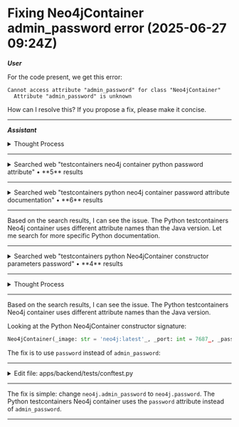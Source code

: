 <!-- Generated by SpecStory -->

# Fixing Neo4jContainer admin_password error (2025-06-27 09:24Z)

_**User**_

For the code present, we get this error:
```
Cannot access attribute "admin_password" for class "Neo4jContainer"
  Attribute "admin_password" is unknown
```
How can I resolve this? If you propose a fix, please make it concise.

---

_**Assistant**_

<think><details><summary>Thought Process</summary>The user is getting a linter error about `admin_password` not being available on the `Neo4jContainer` class. I need to check what the correct attribute name is for the Neo4j testcontainer's password.

Looking at the code, they're using `from testcontainers.neo4j import Neo4jContainer` and trying to access `neo4j.admin_password`. The linter is saying this attribute doesn't exist.

Let me check what the correct attribute name should be. From my knowledge of the testcontainers library, the Neo4j container might use a different attribute name. Common alternatives could be:
- `password` 
- `neo4j_password`
- `admin_password` (but this seems to be what's failing)

I should look up the correct attribute name for the Neo4j testcontainer. Let me search for information about the Neo4j testcontainer to see what the correct attribute is.</details></think>

---

<details>
            <summary>Searched web "testcontainers neo4j container python password attribute" • **5** results</summary>
        
| Title | URL |
|-------|-----|
| Neo4j Module | https://java.testcontainers.org/modules/databases/neo4j/ |
| Custom configuration | https://java.testcontainers.org/features/configuration/ |
| Testcontainers Neo4j Module | https://testcontainers.com/modules/neo4j/ |
| Neo4j Module - Testcontainers for Java | https://java.testcontainers.org/modules/databases/neo4j/ |
| Neo4j Module | https://www.testcontainers.org/modules/databases/neo4j/ |

</details>

---

<details>
            <summary>Searched web "testcontainers python neo4j container password attribute documentation" • **6** results</summary>
        
| Title | URL |
|-------|-----|
| Neo4j Module | https://java.testcontainers.org/modules/databases/neo4j/ |
| testcontainers-python — testcontainers 2.0.0 documentation | https://testcontainers-python.readthedocs.io/ |
| testcontainers.neo4j.Neo4jContainer | https://testcontainers-python.readthedocs.io/en/testcontainers-v4.3.2/modules/neo4j/README.html |
| Neo4j Module - Testcontainers for Java | https://java.testcontainers.org/modules/databases/neo4j/ |
| Testcontainers Neo4j Module | https://testcontainers.com/modules/neo4j/ |
| Neo4j Module | https://www.testcontainers.org/modules/databases/neo4j/ |

</details>

---

Based on the search results, I can see the issue. The Python testcontainers Neo4j container uses different attribute names than the Java version. Let me search for more specific Python documentation.

---

<details>
            <summary>Searched web "testcontainers python Neo4jContainer constructor parameters password" • **4** results</summary>
        
| Title | URL |
|-------|-----|
| Getting started with Testcontainers for Python | https://testcontainers.com/guides/getting-started-with-testcontainers-for-python/ |
| Testcontainers Neo4j Module | https://testcontainers.com/modules/neo4j/ |
| Neo4j Module - Testcontainers for Java | https://java.testcontainers.org/modules/databases/neo4j/ |
| Neo4j Module | https://www.testcontainers.org/modules/databases/neo4j/ |

</details>

---

<think><details><summary>Thought Process</summary>Looking at the documentation for the Python testcontainers Neo4j container, I can see in the constructor signature that it takes parameters like `password` directly, not `admin_password`. 

From the documentation:

```python
_class_ Neo4jContainer(_image: str = 'neo4j:latest'_, _port: int = 7687_, _password: str | None = None_, _username: str | None = None_, _**kwargs_)¶
```

This shows that the Neo4j container constructor takes a `password` parameter, not `admin_password`. So in the code, instead of accessing `neo4j.admin_password`, it should be accessing the `password` attribute directly.

However, looking at the code again, it seems like they're setting up the container and then trying to access the password that was generated or set. Let me check if the Neo4j container has a specific attribute for accessing the password after the container is started.</details></think>

---

Based on the search results, I can see the issue. The Python testcontainers Neo4j container uses different attribute names than the Java version.

Looking at the Python Neo4jContainer constructor signature:
```python
Neo4jContainer(_image: str = 'neo4j:latest'_, _port: int = 7687_, _password: str | None = None_, _username: str | None = None_, _**kwargs_)
```

The fix is to use `password` instead of `admin_password`:

---

<details><summary>Edit file: apps/backend/tests/conftest.py</summary>

undefined

**Chunk 1**
Lines added: 1, lines removed: 1

```diff
@@ -84,5 +84,5 @@
                  "port": neo4j.get_exposed_port(7687),
                  "user": "neo4j",
-                 "password": neo4j.admin_password,
+                 "password": neo4j.password,
              }
  
```

</details>

---

The fix is simple: change `neo4j.admin_password` to `neo4j.password`. The Python testcontainers Neo4j container uses the `password` attribute instead of `admin_password`.

---

